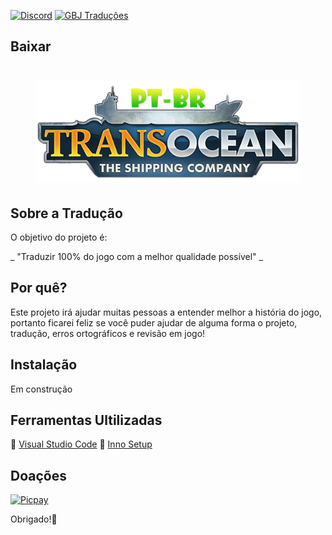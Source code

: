 [![Discord](https://img.shields.io/discord/721047801957580821?color=blueviolet&label=Discord&style=for-the-badge)](https://discord.gg/HESMuU2)
[![GBJ Traduções](https://img.shields.io/badge/‹Traduções%20GBJ›-blue?style=for-the-badge&logo=Windows&logoColor=white)](https://github.com/JUNIORGBJ)

## Baixar

<h1 align="center"><figure>
  <img src="TransOceanCover.png">
</figure></h1>


## Sobre a Tradução

O objetivo do projeto é:

_ "Traduzir 100% do jogo com a melhor qualidade possível" _

## Por quê?

Este projeto irá ajudar muitas pessoas a entender melhor a história do jogo, portanto ficarei feliz se você puder ajudar de alguma forma o projeto, tradução, erros ortográficos e revisão em jogo!

## Instalação
Em construção

## Ferramentas Ultilizadas

:link: [Visual Studio Code](https://code.visualstudio.com)
:link: [Inno Setup](https://jrsoftware.org/isinfo.php)

## Doações

[![Picpay](https://i.ibb.co/cYcsCnZ/hhhh.png)](https://picpay.me/gilsongbj)

Obrigado!:wave:
